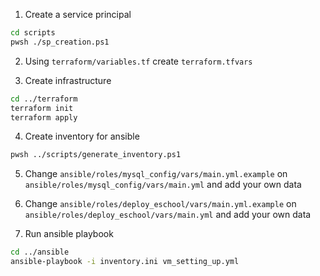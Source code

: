 1. Create a service principal
```bash
cd scripts
pwsh ./sp_creation.ps1
```
2. Using `terraform/variables.tf` create `terraform.tfvars`
   
3. Create infrastructure
```bash
cd ../terraform
terraform init
terraform apply
```
4. Create inventory for ansible
```bash
pwsh ../scripts/generate_inventory.ps1
```
5. Change `ansible/roles/mysql_config/vars/main.yml.example` on `ansible/roles/mysql_config/vars/main.yml` and add your own data
6. Change `ansible/roles/deploy_eschool/vars/main.yml.example` on `ansible/roles/deploy_eschool/vars/main.yml` and add your own data

7. Run ansible playbook
```bash
cd ../ansible
ansible-playbook -i inventory.ini vm_setting_up.yml
```


